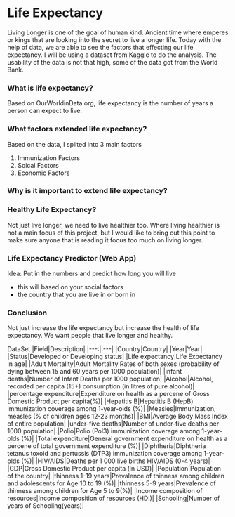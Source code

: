 # Life Expectancy 
Living Longer is one of the goal of human kind. Ancient time where emperes or kings that are looking into the secret to live a longer life. Today with the help of data, we are able to see the factors that effecting our life expectancy. I will be using a dataset from Kaggle to do the analysis. The usability of the data is not that high, some of the data got from the World Bank. 
 
### What is life expectancy?
Based on OurWorldinData.org, life expectancy is the number of years a person can expect to live. 

### What factors extended life expectancy?
Based on the data, I splited into 3 main factors
1. Immunization Factors 
2. Soical Factors 
3. Economic Factors


### Why is it important to extend life expectancy? 

### Healthy Life Expectancy?
Not just live longer, we need to live healthier too. Where living healthier is not a main focus of this project, but I would like to bring out this point to make sure anyone that is reading it focus too much on living longer. 


### Life Expectancy Predictor (Web App) 
Idea: Put in the numbers and predict how long you will live 
- this will based on your social factors 
- the country that you are live in or born in 


### Conclusion 
Not just increase the life expectancy but increase the health of life expectancy. We want people that live longer and healthy. 



DataSet
|Field|Description|
|---:|:---|
|Country|Country|
|Year|Year|
|Status|Developed or Developing status|
|Life expectancy|Life Expectancy in age|
|Adult Mortality|Adult Mortality Rates of both sexes (probability of dying between 15 and 60 years per 1000 population)|
|infant deaths|Number of Infant Deaths per 1000 population|
|Alcohol|Alcohol, recorded per capita (15+) consumption (in litres of pure alcohol)|
|percentage expenditure|Expenditure on health as a percene of Gross Domestic Product per capita(%)|
|Hepatitis B|Hepatitis B (HepB) immunization coverage among 1-year-olds (%)|
|Measles|Immunization, measles (% of children ages 12-23 months)|
|BMI|Average Body Mass Index of entire population|
|under-five deaths|Number of under-five deaths per 1000 population|
|Polio|Polio (Pol3) immunization coverage among 1-year-olds (%)|
|Total expenditure|General government expenditure on health as a percene of total government expenditure (%)|
|Diphtheria|Diphtheria tetanus toxoid and pertussis (DTP3) immunization coverage among 1-year-olds (%)|
|HIV/AIDS|Deaths per 1 000 live births HIV/AIDS (0-4 years)|
|GDP|Gross Domestic Product per capita (in USD)|
|Population|Population of the country|
|thinness 1-19 years|Prevalence of thinness among children and adolescents for Age 10 to 19 (%)|
|thinness 5-9 years|Prevalence of thinness among children for Age 5 to 9(%)|
|Income composition of resources|Income composition of resources (HDI)|
|Schooling|Number of years of Schooling(years)|
